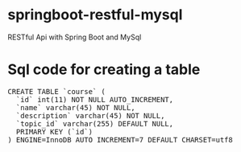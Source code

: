 # springboot-restful-mysql
RESTful Api with Spring Boot and MySql

# Sql code for creating a table

<pre>CREATE TABLE `course` (
  `id` int(11) NOT NULL AUTO_INCREMENT,
  `name` varchar(45) NOT NULL,
  `description` varchar(45) NOT NULL,
  `topic_id` varchar(255) DEFAULT NULL,
  PRIMARY KEY (`id`)
) ENGINE=InnoDB AUTO_INCREMENT=7 DEFAULT CHARSET=utf8</pre>
